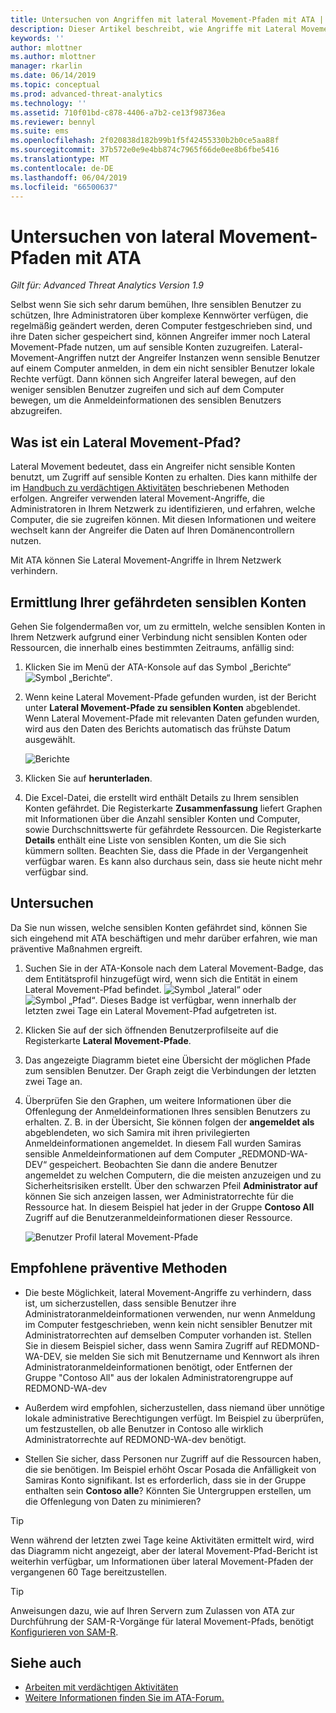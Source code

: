 ```yaml
---
title: Untersuchen von Angriffen mit lateral Movement-Pfaden mit ATA | Microsoft-Dokumentation
description: Dieser Artikel beschreibt, wie Angriffe mit Lateral Movement-Pfaden mit Azure Advanced Threat Analytics (ATA) erkannt werden können.
keywords: ''
author: mlottner
ms.author: mlottner
manager: rkarlin
ms.date: 06/14/2019
ms.topic: conceptual
ms.prod: advanced-threat-analytics
ms.technology: ''
ms.assetid: 710f01bd-c878-4406-a7b2-ce13f98736ea
ms.reviewer: bennyl
ms.suite: ems
ms.openlocfilehash: 2f020838d182b99b1f5f42455330b2b0ce5aa88f
ms.sourcegitcommit: 37b572e0e9e4bb874c7965f66de0ee8b6fbe5416
ms.translationtype: MT
ms.contentlocale: de-DE
ms.lasthandoff: 06/04/2019
ms.locfileid: "66500637"
---
```

# <a name="investigate-lateral-movement-paths-with-ata"></a>Untersuchen von lateral Movement-Pfaden mit ATA


*Gilt für: Advanced Threat Analytics Version 1.9*

Selbst wenn Sie sich sehr darum bemühen, Ihre sensiblen Benutzer zu schützen, Ihre Administratoren über komplexe Kennwörter verfügen, die regelmäßig geändert werden, deren Computer festgeschrieben sind, und ihre Daten sicher gespeichert sind, können Angreifer immer noch Lateral Movement-Pfade nutzen, um auf sensible Konten zuzugreifen. Lateral-Movement-Angriffen nutzt der Angreifer Instanzen wenn sensible Benutzer auf einem Computer anmelden, in dem ein nicht sensibler Benutzer lokale Rechte verfügt. Dann können sich Angreifer lateral bewegen, auf den weniger sensiblen Benutzer zugreifen und sich auf dem Computer bewegen, um die Anmeldeinformationen des sensiblen Benutzers abzugreifen. 

## <a name="what-is-a-lateral-movement-path"></a>Was ist ein Lateral Movement-Pfad?

Lateral Movement bedeutet, dass ein Angreifer nicht sensible Konten benutzt, um Zugriff auf sensible Konten zu erhalten. Dies kann mithilfe der im [Handbuch zu verdächtigen Aktivitäten](suspicious-activity-guide.md) beschriebenen Methoden erfolgen. Angreifer verwenden lateral Movement-Angriffe, die Administratoren in Ihrem Netzwerk zu identifizieren, und erfahren, welche Computer, die sie zugreifen können. Mit diesen Informationen und weitere wechselt kann der Angreifer die Daten auf Ihren Domänencontrollern nutzen. 

Mit ATA können Sie Lateral Movement-Angriffe in Ihrem Netzwerk verhindern.

## <a name="discovery-your-at-risk-sensitive-accounts"></a>Ermittlung Ihrer gefährdeten sensiblen Konten

Gehen Sie folgendermaßen vor, um zu ermitteln, welche sensiblen Konten in Ihrem Netzwerk aufgrund einer Verbindung nicht sensiblen Konten oder Ressourcen, die innerhalb eines bestimmten Zeitraums, anfällig sind: 

1. Klicken Sie im Menü der ATA-Konsole auf das Symbol „Berichte“ ![Symbol „Berichte“](./media/ata-report-icon.png).

2. Wenn keine Lateral Movement-Pfade gefunden wurden, ist der Bericht unter **Lateral Movement-Pfade zu sensiblen Konten** abgeblendet. Wenn Lateral Movement-Pfade mit relevanten Daten gefunden wurden, wird aus den Daten des Berichts automatisch das frühste Datum ausgewählt. 

   ![Berichte](./media/reports.png)

3. Klicken Sie auf **herunterladen**.

4. Die Excel-Datei, die erstellt wird enthält Details zu Ihrem sensiblen Konten gefährdet. Die Registerkarte **Zusammenfassung** liefert Graphen mit Informationen über die Anzahl sensibler Konten und Computer, sowie Durchschnittswerte für gefährdete Ressourcen. Die Registerkarte **Details** enthält eine Liste von sensiblen Konten, um die Sie sich kümmern sollten. Beachten Sie, dass die Pfade in der Vergangenheit verfügbar waren. Es kann also durchaus sein, dass sie heute nicht mehr verfügbar sind.


## <a name="investigate"></a>Untersuchen

Da Sie nun wissen, welche sensiblen Konten gefährdet sind, können Sie sich eingehend mit ATA beschäftigen und mehr darüber erfahren, wie man präventive Maßnahmen ergreift.

1. Suchen Sie in der ATA-Konsole nach dem Lateral Movement-Badge, das dem Entitätsprofil hinzugefügt wird, wenn sich die Entität in einem Lateral Movement-Pfad befindet. ![Symbol „lateral“](./media/lateral-movement-icon.png) oder ![Symbol „Pfad“](./media/paths-icon.png). Dieses Badge ist verfügbar, wenn innerhalb der letzten zwei Tage ein Lateral Movement-Pfad aufgetreten ist.

2. Klicken Sie auf der sich öffnenden Benutzerprofilseite auf die Registerkarte **Lateral Movement-Pfade**.

3. Das angezeigte Diagramm bietet eine Übersicht der möglichen Pfade zum sensiblen Benutzer. Der Graph zeigt die Verbindungen der letzten zwei Tage an.

4. Überprüfen Sie den Graphen, um weitere Informationen über die Offenlegung der Anmeldeinformationen Ihres sensiblen Benutzers zu erhalten. Z. B. in der Übersicht, Sie können folgen der **angemeldet als** abgeblendeten, wo sich Samira mit ihren privilegierten Anmeldeinformationen angemeldet. In diesem Fall wurden Samiras sensible Anmeldeinformationen auf dem Computer „REDMOND-WA-DEV“ gespeichert. Beobachten Sie dann die andere Benutzer angemeldet zu welchen Computern, die die meisten anzuzeigen und zu Sicherheitsrisiken erstellt. Über den schwarzen Pfeil **Administrator auf** können Sie sich anzeigen lassen, wer Administratorrechte für die Ressource hat. In diesem Beispiel hat jeder in der Gruppe **Contoso All** Zugriff auf die Benutzeranmeldeinformationen dieser Ressource.  

   ![Benutzer Profil lateral Movement-Pfade](media/user-profile-lateral-movement-paths.png)


## <a name="preventative-best-practices"></a>Empfohlene präventive Methoden

- Die beste Möglichkeit, lateral Movement-Angriffe zu verhindern, dass ist, um sicherzustellen, dass sensible Benutzer ihre Administratoranmeldeinformationen verwenden, nur wenn Anmeldung im Computer festgeschrieben, wenn kein nicht sensibler Benutzer mit Administratorrechten auf demselben Computer vorhanden ist. Stellen Sie in diesem Beispiel sicher, dass wenn Samira Zugriff auf REDMOND-WA-DEV, sie melden Sie sich mit Benutzername und Kennwort als ihren Administratoranmeldeinformationen benötigt, oder Entfernen der Gruppe "Contoso All" aus der lokalen Administratorengruppe auf REDMOND-WA-dev

- Außerdem wird empfohlen, sicherzustellen, dass niemand über unnötige lokale administrative Berechtigungen verfügt. Im Beispiel zu überprüfen, um festzustellen, ob alle Benutzer in Contoso alle wirklich Administratorrechte auf REDMOND-WA-dev benötigt.

- Stellen Sie sicher, dass Personen nur Zugriff auf die Ressourcen haben, die sie benötigen. Im Beispiel erhöht Oscar Posada die Anfälligkeit von Samiras Konto signifikant. Ist es erforderlich, dass sie in der Gruppe enthalten sein **Contoso alle**? Könnten Sie Untergruppen erstellen, um die Offenlegung von Daten zu minimieren?

> [!TIP]
> Wenn während der letzten zwei Tage keine Aktivitäten ermittelt wird, wird das Diagramm nicht angezeigt, aber der lateral Movement-Pfad-Bericht ist weiterhin verfügbar, um Informationen über lateral Movement-Pfaden der vergangenen 60 Tage bereitzustellen.

> [!TIP]
> Anweisungen dazu, wie auf Ihren Servern zum Zulassen von ATA zur Durchführung der SAM-R-Vorgänge für lateral Movement-Pfads, benötigt [Konfigurieren von SAM-R](install-ata-step9-samr.md).




## <a name="see-also"></a>Siehe auch
- [Arbeiten mit verdächtigen Aktivitäten](working-with-suspicious-activities.md)
- [Weitere Informationen finden Sie im ATA-Forum.](https://social.technet.microsoft.com/Forums/security/home?forum=mata)

